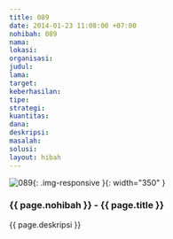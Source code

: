```yaml
---
title: 089
date: 2014-01-23 11:08:00 +07:00
nohibah: 089
nama: 
lokasi: 
organisasi: 
judul: 
lama: 
target: 
keberhasilan: 
tipe: 
strategi: 
kuantitas: 
dana: 
deskripsi: 
masalah: 
solusi: 
layout: hibah
---
```


![089](/static/img/hibahcms/089.png){: .img-responsive }{: width="350" }

### {{ page.nohibah }} - {{ page.title }}

{{ page.deskripsi }}
